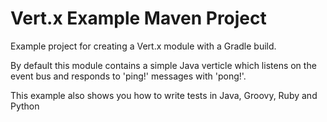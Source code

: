 # Vert.x Example Maven Project

Example project for creating a Vert.x module with a Gradle build.

By default this module contains a simple Java verticle which listens on the event bus and responds to 'ping!'
messages with 'pong!'.

This example also shows you how to write tests in Java, Groovy, Ruby and Python

